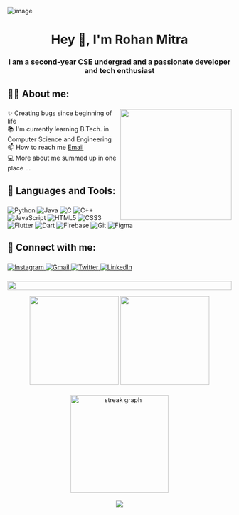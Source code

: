 ![image](https://repository-images.githubusercontent.com/588181932/e36ec678-7984-4cdd-8e4c-a3932772ff8e)


<h1 align="center">Hey 👋, I'm Rohan Mitra</h1>

###

<h3 align="center">I am a second-year CSE undergrad and a passionate developer and tech enthusiast</h3>

###

<h2 align="left">🙋‍♂️ About me:</h2>

###

<img align="right" height="250" src="https://github.com/Rohan-450/Rohan-450/assets/124903208/e27585f4-5753-4838-bb00-f50cc0c92071"  />
<p align="left">✨ Creating bugs since beginning of life<br>📚 I'm currently learning B.Tech. in Computer Science and Engineering<br>📫 How to reach me <a href="rohanmitra450@gmail.com">Email</a><br>💻 More about me summed up in one place ...</p>


###

<h2 align="left">🚀 Languages and Tools:</h2>

###

![Python](https://img.shields.io/badge/python-3670A0?style=for-the-badge&logo=python&logoColor=ffdd54)
![Java](https://img.shields.io/badge/java-%23ED8B00.svg?style=for-the-badge&logo=openjdk&logoColor=white)
![C](https://img.shields.io/badge/c-%2300599C.svg?style=for-the-badge&logo=c&logoColor=white)
![C++](https://img.shields.io/badge/c++-%2300599C.svg?style=for-the-badge&logo=c%2B%2B&logoColor=white)
![JavaScript](https://img.shields.io/badge/javascript-%23323330.svg?style=for-the-badge&logo=javascript&logoColor=%23F7DF1E)
![HTML5](https://img.shields.io/badge/html5-%23E34F26.svg?style=for-the-badge&logo=html5&logoColor=white)
![CSS3](https://img.shields.io/badge/css3-%231572B6.svg?style=for-the-badge&logo=css3&logoColor=white)
![Flutter](https://img.shields.io/badge/Flutter-%2302569B.svg?style=for-the-badge&logo=Flutter&logoColor=white)
![Dart](https://img.shields.io/badge/dart-%230175C2.svg?style=for-the-badge&logo=dart&logoColor=white)
![Firebase](https://img.shields.io/badge/firebase-%23039BE5.svg?style=for-the-badge&logo=firebase)
![Git](https://img.shields.io/badge/git-%23F05033.svg?style=for-the-badge&logo=git&logoColor=white)
![Figma](https://img.shields.io/badge/figma-%23F24E1E.svg?style=for-the-badge&logo=figma&logoColor=white) 

###

<h2 align="left">💬 Connect with me:</h2>

###

<a href="https://www.instagram.com/_rohan._.mitra_/"> 
    <img src="https://img.shields.io/badge/Instagram-E4405F?style=for-the-badge&logo=instagram&logoColor=white" title="Instagram"  alt="Instagram"/>
</a>
<a href="rohanmitra450@gmail.com"> 
    <img src="https://img.shields.io/badge/Gmail-D14836?style=for-the-badge&logo=gmail&logoColor=white" title="Gmail"  alt="Gmail"/>
</a>
<a href="https://twitter.com/rohanmitra450"> 
    <img src="https://img.shields.io/badge/Twitter-1DA1F2?style=for-the-badge&logo=twitter&logoColor=white" title="Twitter"  alt="Twitter"/>
</a>
<a  href="https://www.linkedin.com/in/rohan-mitra-63b7a1245/">
    <img src="https://img.shields.io/badge/LinkedIn-0077B5?style=for-the-badge&logo=linkedin&logoColor=white" title="LinkedIn"  alt="LinkedIn"/>
</a>

###

<!--📏LINE-->
<p align="center">
<img src="https://i.imgur.com/dBaSKWF.gif" height="20" width="100%">

<br clear="both">


<div align="center">
  <img height=200 align="center" src="https://github-readme-stats.vercel.app/api?username=Rohan-450&show_icons=true&rank_icon=github&theme=midnight-purple&card_width=280" />
  <img height=200 align="center" src="https://github-readme-stats.vercel.app/api/top-langs?username=Rohan-450&layout=compact&show_icons=true&theme=midnight-purple&langs_count=8&card_width=280&locale=en" />
</div>

###

 <div align="center">
  <img src="https://streak-stats.demolab.com?user=Rohan-450&locale=en&mode=daily&theme=midnight-purple&hide_border=false&border_radius=5&order=3" height="220" alt="streak graph" /><br>
   <br>
   <img src="https://visitcount.itsvg.in/api?id=Rohan-450&icon=8&color=12" align="center">
</div>


###


<!---
- 👋 Hi, I’m @Rohan-450
- 👀 I’m interested in ...
- 🌱 I’m currently learning ...
- 💞️ I’m looking to collaborate on ...
- 📫 How to reach me ...
 <img src="https://streak-stats.demolab.com?user=Rohan-450&locale=en&mode=daily&theme=dark&hide_border=false&border_radius=5&order=3" height="220" alt="streak graph"  />
  <img src="https://github-readme-stats.vercel.app/api?username=Rohan-450&hide_title=false&hide_rank=false&show_icons=true&include_all_commits=true&count_private=true&disable_animations=false&theme=dracula&locale=en&hide_border=true&order=1" height="157" alt="stats graph"  />
Rohan-450/Rohan-450 is a ✨ special ✨ repository because its `README.md` (this file) appears on your GitHub profile.
You can click the Preview link to take a look at your changes.

  <img height=200  src="https://github-readme-stats.vercel.app/api?username=Rohan-450&show_icons=true&rank_icon=github&theme=highcontrast&card_width=320" />
    <img src="https://github-readme-stats.vercel.app/api/top-langs?username=Rohan-450&locale=en&hide_title=false&layout=compact&card_width=320&langs_count=5&theme=dracula&hide_border=true&order=2" height="150" alt="languages graph"  />
--->

<!---
# 💫 About Me:
✨ Creating bugs since beginning of life<br>📚 I'm currently learning B.Tech. in Computer Science and Engineering<br>📫 How to reach me Email<br>💻 More about me summed up in one place ...


## 🌐 Socials:
[![Instagram](https://img.shields.io/badge/Instagram-%23E4405F.svg?logo=Instagram&logoColor=white)](https://instagram.com/Rohan Mitra) [![LinkedIn](https://img.shields.io/badge/LinkedIn-%230077B5.svg?logo=linkedin&logoColor=white)](https://linkedin.com/in/Rohan Mitra) [![Twitter](https://img.shields.io/badge/Twitter-%231DA1F2.svg?logo=Twitter&logoColor=white)](https://twitter.com/rohanmitra450) 

# 💻 Tech Stack:
![C](https://img.shields.io/badge/c-%2300599C.svg?style=for-the-badge&logo=c&logoColor=white)  ![CSS3](https://img.shields.io/badge/css3-%231572B6.svg?style=for-the-badge&logo=css3&logoColor=white) ![Java](https://img.shields.io/badge/java-%23ED8B00.svg?style=for-the-badge&logo=openjdk&logoColor=white) ![JavaScript](https://img.shields.io/badge/javascript-%23323330.svg?style=for-the-badge&logo=javascript&logoColor=%23F7DF1E) ![HTML5](https://img.shields.io/badge/html5-%23E34F26.svg?style=for-the-badge&logo=html5&logoColor=white) ![Python](https://img.shields.io/badge/python-3670A0?style=for-the-badge&logo=python&logoColor=ffdd54) ![Flutter](https://img.shields.io/badge/Flutter-%2302569B.svg?style=for-the-badge&logo=Flutter&logoColor=white)  ![C++](https://img.shields.io/badge/c++-%2300599C.svg?style=for-the-badge&logo=c%2B%2B&logoColor=white)
# 📊 GitHub Stats:
![](https://github-readme-stats.vercel.app/api?username=Rohan-450&theme=midnight-purple&hide_border=false&include_all_commits=false&count_private=true)<br/>
![](https://github-readme-streak-stats.herokuapp.com/?user=Rohan-450&theme=midnight-purple&hide_border=false)<br/>
![](https://github-readme-stats.vercel.app/api/top-langs/?username=Rohan-450&theme=midnight-purple&hide_border=false&include_all_commits=false&count_private=true&layout=compact)

---
[![](https://visitcount.itsvg.in/api?id=Rohan-450&icon=8&color=12)](https://visitcount.itsvg.in)

<!-- Proudly created with GPRM ( https://gprm.itsvg.in ) -->
